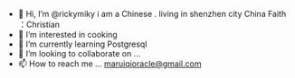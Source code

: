 - 👋 Hi, I’m @rickymiky i am a Chinese .  living in  shenzhen city China
     Faith ：Christian
- 👀 I’m interested in cooking 
- 🌱 I’m currently learning Postgresql 
- 💞️ I’m looking to collaborate on ...
- 📫 How to reach me ... maruiqioracle@gmail.com

<!---
rickymiky/rickymiky is a ✨ special ✨ repository because its `README.md` (this file) appears on your GitHub profile.
You can click the Preview link to take a look at your changes.
--->
